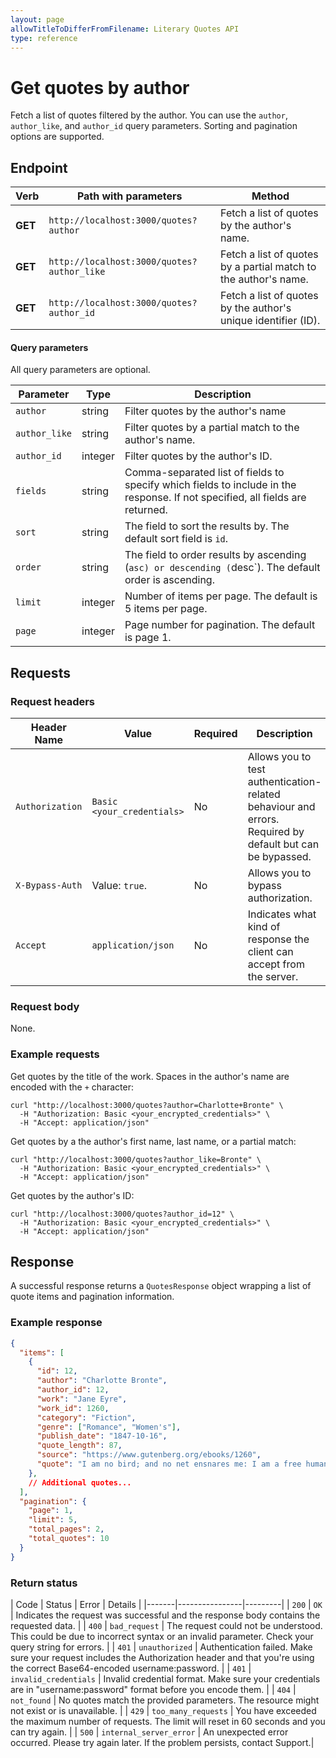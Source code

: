```yaml
---
layout: page
allowTitleToDifferFromFilename: Literary Quotes API
type: reference
---
```


# Get quotes by author

Fetch a list of quotes filtered by the author. You can use the `author`, `author_like`, and `author_id` query parameters. Sorting and pagination options are supported.

## Endpoint

| Verb    | Path with parameters | Method |
|---------|----------------------|--------|
| **GET** | `http://localhost:3000/quotes?author` | Fetch a list of quotes by the author's name. |
| **GET** | `http://localhost:3000/quotes?author_like` | Fetch a list of quotes by a partial match to the author's name. |
| **GET** | `http://localhost:3000/quotes?author_id` | Fetch a list of quotes by the author's unique identifier (ID). |


#### Query parameters

All query parameters are optional.

| Parameter     | Type    | Description |
|---------------|---------|-------------|
| `author`      | string  | Filter quotes by the author's name |
| `author_like` | string  | Filter quotes by a partial match to the author's name. |
| `author_id`   | integer | Filter quotes by the author's ID. |
| `fields`      | string  | Comma-separated list of fields to specify which fields to include in the response. If not specified, all fields are returned. |
| `sort`        | string  | The field to sort the results by. The default sort field is `id`. |
| `order`       | string  | The field to order results by ascending (`asc) or descending (`desc`). The default order is ascending. |
| `limit`       | integer | Number of items per page. The default is 5 items per page. |
| `page`        | integer | Page number for pagination. The default is page 1. |

## Requests

### Request headers

| Header Name     | Value           | Required        | Description     |
|-----------------|-----------------|-----------------|-----------------|
| `Authorization` | `Basic <your_credentials>` | No | Allows you to test authentication-related behaviour and errors. Required by default but can be bypassed. |
| `X-Bypass-Auth` | Value: `true`. | No | Allows you to bypass authorization. |
| `Accept`        | `application/json` | No | Indicates what kind of response the client can accept from the server. |

### Request body

None.

### Example requests

Get quotes by the title of the work. Spaces in the author's name are encoded with the `+` character:

```shell
curl "http://localhost:3000/quotes?author=Charlotte+Bronte" \
  -H "Authorization: Basic <your_encrypted_credentials>" \
  -H "Accept: application/json"
```

Get quotes by a the author's first name, last name, or a partial match:

```shell
curl "http://localhost:3000/quotes?author_like=Bronte" \
  -H "Authorization: Basic <your_encrypted_credentials>" \
  -H "Accept: application/json"
```

Get quotes by the author's ID:

```shell
curl "http://localhost:3000/quotes?author_id=12" \
  -H "Authorization: Basic <your_encrypted_credentials>" \
  -H "Accept: application/json"
```

## Response

A successful response returns a `QuotesResponse` object wrapping a list of quote items and pagination information.

### Example response

```json
{
  "items": [
    {
      "id": 12,
      "author": "Charlotte Bronte",
      "author_id": 12,
      "work": "Jane Eyre",
      "work_id": 1260,
      "category": "Fiction",
      "genre": ["Romance", "Women's"],
      "publish_date": "1847-10-16",
      "quote_length": 87,
      "source": "https://www.gutenberg.org/ebooks/1260",
      "quote": "I am no bird; and no net ensnares me: I am a free human being with an independent will."
    },
    // Additional quotes...
  ],
  "pagination": {
    "page": 1,
    "limit": 5,
    "total_pages": 2,
    "total_quotes": 10
  }
}
```

### Return status

| Code  | Status | Error | Details |
|-------|----------------|---------|
| `200` | `OK` | Indicates the request was successful and the response body contains the requested data. |
| `400` | `bad_request` | The request could not be understood. This could be due to incorrect syntax or an invalid parameter. Check your query string for errors. |
| `401` | `unauthorized` | Authentication failed. Make sure your request includes the Authorization header and that you're using the correct Base64-encoded username:password. |
| `401` | `invalid_credentials` | Invalid credential format. Make sure your credentials are in "username:password" format before you encode them. |
| `404` | `not_found` | No quotes match the provided parameters. The resource might not exist or is unavailable. |
| `429` | `too_many_requests` | You have exceeded the maximum number of requests. The limit will reset in 60 seconds and you can try again. |
| `500` | `internal_server_error`  | An unexpected error occurred. Please try again later. If the problem persists, contact Support.|
